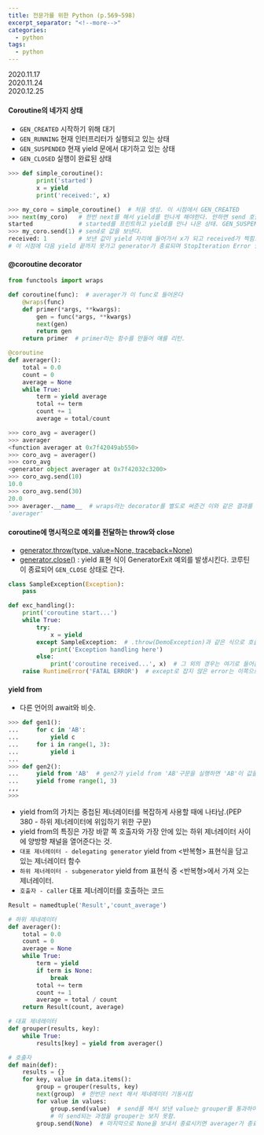 ```yaml
---
title: 전문가를 위한 Python (p.569~598)
excerpt_separator: "<!--more-->"
categories:
  - python
tags:
  - python
---
```


2020.11.17  
2020.11.24  
2020.12.25  

#### Coroutine의 네가지 상태

* `GEN_CREATED` 시작하기 위해 대기
* `GEN_RUNNING` 현재 인터프리터가 실행되고 있는 상태
* `GEN_SUSPENDED` 현재 yield 문에서 대기하고 있는 상태
* `GEN_CLOSED` 실행이 완료된 상태

```python
>>> def simple_coroutine():
        print('started')
        x = yield
        print('received:', x)

>>> my_coro = simple_coroutine()  # 처음 생성. 이 시점에서 GEN_CREATED
>>> next(my_coro)   # 한번 next를 해서 yield를 만나게 해야한다. 안하면 send 호출 불가.
started             # started를 프린트하고 yield를 만나 나온 상태. GEN_SUSPENDED.
>>> my_coro.send(1) # send로 값을 보낸다.
received: 1         # 보낸 값이 yield 자리에 들어가서 x가 되고 received가 찍힘.
# 이 시점에 다음 yield 끝까지 못가고 generator가 종료되며 StopIteration Error 발생
```

#### @coroutine decorator

```python
from functools import wraps

def coroutine(func):  # averager가 이 func로 들어온다
    @wraps(func)
    def primer(*args, **kwargs):
        gen = func(*args, **kwargs)
        next(gen)
        return gen
    return primer  # primer라는 함수를 만들어 얘를 리턴.

@coroutine
def averager():
    total = 0.0
    count = 0
    average = None
    while True:
        term = yield average
        total += term
        count += 1
        average = total/count

>>> coro_avg = averager() 
>>> averager
<function averager at 0x7f42049ab550>
>>> coro_avg = averager()
>>> coro_avg
<generator object averager at 0x7f42032c3200>
>>> coro_avg.send(10)
10.0
>>> coro_avg.send(30)
20.0
>>> averager.__name__  # wraps라는 decorator를 별도로 써준건 이와 같은 결과를 의도한 것 이었다. 내가 원하는 값이 정확히 출력되도록. 그리고 primer라는 함수 명 자체도 자주 사용되는 것 같았음.
'averager'
```

#### coroutine에 명시적으로 예외를 전달하는 throw와 close

* [generator.throw(type, value=None, traceback=None)](https://www.python.org/dev/peps/pep-0342/#new-generator-method-throw-type-value-none-traceback-none)
* [generator.close()](https://www.python.org/dev/peps/pep-0342/#new-generator-method-close) : yield 표현 식이 GeneratorExit 예외를 발생시킨다. 코루틴이 종료되어 `GEN_CLOSE` 상태로 간다.

```python
class SampleException(Exception):
    pass

def exc_handling():
    print('coroutine start...')
    while True:
        try:
            x = yield
        except SampleException:  # .throw(DemoException)과 같은 식으로 호출하면 이쪽으로 들어온다.
            print('Exception handling here')
        else:
            print('coroutine received...', x)  # 그 외의 경우는 여기로 들어옴.
    raise RuntimeError('FATAL ERROR')  # except로 잡지 않은 error는 이쪽으로. 들어오지 말아야 함. 에러가 처리되길 원한다면 while문을 try~ finally 구문 안에 넣어서 finally 단에서 처리 되도록 해야 한다.
```

#### yield from

* 다른 언어의 await와 비슷.

```python
>>> def gen1():
...     for c in 'AB':
...         yield c
...     for i in range(1, 3):
...         yield i
...
>>> def gen2():
...     yield from 'AB'  # gen2가 yield from 'AB'구문을 실행하면 'AB'이 값을 생성해 gen2를 호출한 값에 반환. 실질적으로 'AB'가 직접 호출자를 이끄는 것. 그러는 동안 gen2는 'AB'가 종료될 때까지 실행을 중단함. - 책이 쓰여진 시점에서는 PEP 492에서 async과 await 구문을 사용한 코루틴이 제안된 상태임.
...     yield frome range(1, 3)
,,,
>>>
```

* yield from의 가치는 중첩된 제너레이터를 복잡하게 사용할 때에 나타남.(PEP 380 - 하위 제너레이터에 위임하기 위한 구문)
* yield from의 특징은 가장 바깥 쪽 호출자와 가장 안에 있는 하위 제너레이터 사이에 양방향 채널을 열어준다는 것.
* `대표 제너레이터 - delegating generator` yield from <반복형> 표현식을 담고 있는 제너레이터 함수
* `하위 제너레이터 - subgenerator` yield from 표현식 중 <반복형>에서 가져 오는 제너레이터.
* `호출자 - caller` 대표 제너레이터를 호출하는 코드

```python
Result = namedtuple('Result','count_average')

# 하위 제네레이터
def averager():
    total = 0.0
    count = 0
    average = None
    while True:
        term = yield
        if term is None: 
            break
        total += term
        count += 1
        average = total / count
    return Result(count, average)

# 대표 제네레이터
def grouper(results, key):
    while True:
        results[key] = yield from averager()

# 호출자
def main(def):
    results = {}
    for key, value in data.items():
        group = grouper(results, key)
        next(group)  # 한번은 next 해서 제네레이터 기동시킴
        for value in values:
            group.send(value)  # send를 해서 보낸 value는 grouper를 통과하여 yield from으로 이어전 averager의 yield로 감
            # 이 send되는 과정을 grouper는 보지 못함.
        group.send(None)  # 마지막으로 None을 보내서 종료시키면 averager가 종료되어 Result가 리턴되어 yield from 자리로 들어가서 results[key]에 할당됨
```
